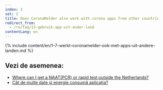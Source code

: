 ```yaml
---
index: 3
set: 2
title: Does CoronaMelder also work with corona apps from other countries?
redirect_from: 
  - /ro/faq/13-gebruik-app-uit-ander-land
contentLang: en
---
```

{% include content/en/1-7-werkt-coronamelder-ook-met-apps-uit-andere-landen.md %}

## Vezi de asemenea:


- [Where can I get a NAAT(PCR) or rapid test outside the Netherlands?](https://www.netherlandsworldwide.nl/documents/frequently-asked-questions/where-can-i-get-a-pcr-or-rapid-test-outside-the-netherlands)
- [Cât de multe date și energie consumă aplicația?](/{{page.lang}}/faq/2-2-hoeveel-data-en-stroom-gebruikt-de-app)
